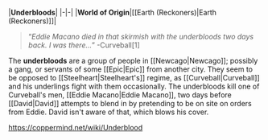 |**Underbloods**|
|-|-|
|**World of Origin**|[[Earth (Reckoners)\|Earth (Reckoners)]]|

>“*Eddie Macano died in that skirmish with the underbloods two days back. I was there...*”
\-Curveball[1]


The **underbloods** are a group of people in [[Newcago\|Newcago]]; possibly a gang, or servants of some [[Epic\|Epic]] from another city. They seem to be opposed to [[Steelheart\|Steelheart's]] regime, as [[Curveball\|Curveball]] and his underlings fight with them occasionally.
The underbloods kill one of Curveball's men, [[Eddie Macano\|Eddie Macano]], two days before [[David\|David]] attempts to blend in by pretending to be on site on orders from Eddie. David isn't aware of that, which blows his cover.



https://coppermind.net/wiki/Underblood